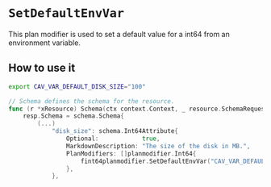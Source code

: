 # `SetDefaultEnvVar`

This plan modifier is used to set a default value for a int64 from an environment variable.

## How to use it

```sh
export CAV_VAR_DEFAULT_DISK_SIZE="100"
```

```go
// Schema defines the schema for the resource.
func (r *xResource) Schema(ctx context.Context, _ resource.SchemaRequest, resp *resource.SchemaResponse) {
    resp.Schema = schema.Schema{
        (...)
            "disk_size": schema.Int64Attribute{
                Optional:            true,
                MarkdownDescription: "The size of the disk in MB.",
                PlanModifiers: []planmodifier.Int64{
                    fint64planmodifier.SetDefaultEnvVar("CAV_VAR_DEFAULT_DISK_SIZE"),
                },
            },
```
